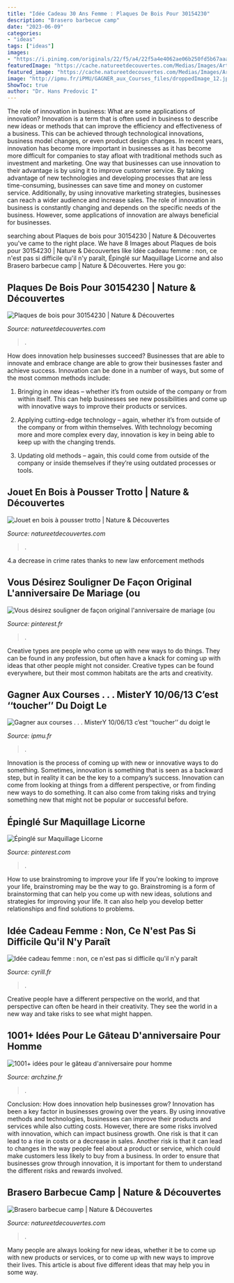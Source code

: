 ```yaml
---
title: "Idée Cadeau 30 Ans Femme : Plaques De Bois Pour 30154230"
description: "Brasero barbecue camp"
date: "2023-06-09"
categories:
- "ideas"
tags: ["ideas"]
images:
- "https://i.pinimg.com/originals/22/f5/a4/22f5a4e4062ae06b250fd5b67aaa552f.jpg"
featuredImage: "https://cache.natureetdecouvertes.com/Medias/Images/Articles/91048400/690"
featured_image: "https://cache.natureetdecouvertes.com/Medias/Images/Articles/91117480/690"
image: "http://ipmu.fr/iPMU/GAGNER_aux_Courses_files/droppedImage_12.jpg"
ShowToc: true
author: "Dr. Hans Predovic I"
---
```



The role of innovation in business: What are some applications of innovation?
Innovation is a term that is often used in business to describe new ideas or methods that can improve the efficiency and effectiveness of a business. This can be achieved through technological innovations, business model changes, or even product design changes. In recent years, innovation has become more important in businesses as it has become more difficult for companies to stay afloat with traditional methods such as investment and marketing. One way that businesses can use innovation to their advantage is by using it to improve customer service. By taking advantage of new technologies and developing processes that are less time-consuming, businesses can save time and money on customer service. Additionally, by using innovative marketing strategies, businesses can reach a wider audience and increase sales. The role of innovation in business is constantly changing and depends on the specific needs of the business. However, some applications of innovation are always beneficial for businesses.

	

		
searching about Plaques de bois pour 30154230 | Nature &amp; Découvertes you've came to the right place. We have 8 Images about Plaques de bois pour 30154230 | Nature &amp; Découvertes like Idée cadeau femme : non, ce n&#039;est pas si difficile qu&#039;il n&#039;y paraît, Épinglé sur Maquillage Licorne and also Brasero barbecue camp | Nature &amp; Découvertes. Here you go:
		
    
## Plaques De Bois Pour 30154230 | Nature &amp; Découvertes

<img loading=lazy src="https://cache.natureetdecouvertes.com/Medias/Images/Articles/30154570/690" onerror="this.onerror=null;this.src='https://tse3.mm.bing.net/th?id=OIP.5ZnqDQZXLCZM3dmCAftdCQHaHa&amp;pid=15.1';" alt="Plaques de bois pour 30154230 | Nature &amp; Découvertes">

_Source: natureetdecouvertes.com_

>. 

	

How does innovation help businesses succeed?
Businesses that are able to innovate and embrace change are able to grow their businesses faster and achieve success. Innovation can be done in a number of ways, but some of the most common methods include:
1. Bringing in new ideas – whether it’s from outside of the company or from within itself. This can help businesses see new possibilities and come up with innovative ways to improve their products or services.

2. Applying cutting-edge technology – again, whether it’s from outside of the company or from within themselves. With technology becoming more and more complex every day, innovation is key in being able to keep up with the changing trends.

3. Updating old methods – again, this could come from outside of the company or inside themselves if they’re using outdated processes or tools.

    
## Jouet En Bois à Pousser Trotto | Nature &amp; Découvertes

<img loading=lazy src="https://cache.natureetdecouvertes.com/Medias/Images/Articles/91117480/690" onerror="this.onerror=null;this.src='https://tse2.mm.bing.net/th?id=OIP.MrCPObLxs2LXOl3QIK_lJAHaHa&amp;pid=15.1';" alt="Jouet en bois à pousser trotto | Nature &amp; Découvertes">

_Source: natureetdecouvertes.com_

>. 

	

4.a decrease in crime rates thanks to new law enforcement methods

    
## Vous Désirez Souligner De Façon Original L&#039;anniversaire De Mariage (ou

<img loading=lazy src="https://i.pinimg.com/originals/22/f5/a4/22f5a4e4062ae06b250fd5b67aaa552f.jpg" onerror="this.onerror=null;this.src='https://tse2.mm.bing.net/th?id=OIP.kHd7UFdprmYJVglegrzT-gHaJ3&amp;pid=15.1';" alt="Vous désirez souligner de façon original l&#039;anniversaire de mariage (ou">

_Source: pinterest.fr_

>. 

	

Creative types are people who come up with new ways to do things. They can be found in any profession, but often have a knack for coming up with ideas that other people might not consider. Creative types can be found everywhere, but their most common habitats are the arts and creativity.

    
## Gagner Aux Courses . . . MisterY 10/06/13 C’est ‘‘toucher’’ Du Doigt Le

<img loading=lazy src="http://ipmu.fr/iPMU/GAGNER_aux_Courses_files/droppedImage_12.jpg" onerror="this.onerror=null;this.src='https://tse4.mm.bing.net/th?id=OIP.zuMQu2CR03XkLB1Tv4CVwwAAAA&amp;pid=15.1';" alt="Gagner aux courses . . . MisterY 10/06/13 c’est ‘‘toucher’’ du doigt le">

_Source: ipmu.fr_

>. 

	

Innovation is the process of coming up with new or innovative ways to do something. Sometimes, innovation is something that is seen as a backward step, but in reality it can be the key to a company’s success. Innovation can come from looking at things from a different perspective, or from finding new ways to do something. It can also come from taking risks and trying something new that might not be popular or successful before.

    
## Épinglé Sur Maquillage Licorne

<img loading=lazy src="https://i.pinimg.com/736x/07/92/cb/0792cbaa07ad932777f782a66f416b8b.jpg" onerror="this.onerror=null;this.src='https://tse2.mm.bing.net/th?id=OIP.vWXw-uE14O-NTC0zhXJfQgHaHZ&amp;pid=15.1';" alt="Épinglé sur Maquillage Licorne">

_Source: pinterest.com_

>. 

	

How to use brainstroming to improve your life
If you're looking to improve your life, brainstroming may be the way to go. Brainstroming is a form of brainstorming that can help you come up with new ideas, solutions and strategies for improving your life. It can also help you develop better relationships and find solutions to problems.

    
## Idée Cadeau Femme : Non, Ce N&#039;est Pas Si Difficile Qu&#039;il N&#039;y Paraît

<img loading=lazy src="https://www.cyrill.fr/wp-content/uploads/2016/03/Idee-cadeau-femme-1.png" onerror="this.onerror=null;this.src='https://tse2.mm.bing.net/th?id=OIP.7OCi2-nsxQyTNH-FFmpA5wHaHL&amp;pid=15.1';" alt="Idée cadeau femme : non, ce n&#039;est pas si difficile qu&#039;il n&#039;y paraît">

_Source: cyrill.fr_

>. 

	

Creative people have a different perspective on the world, and that perspective can often be heard in their creativity. They see the world in a new way and take risks to see what might happen.

    
## 1001+ Idées Pour Le Gâteau D&#039;anniversaire Pour Homme

<img loading=lazy src="https://archzine.fr/wp-content/uploads/2017/04/superbe-gateau-anniversaire-homme-30-ans-gateau-anni-cravate.jpg" onerror="this.onerror=null;this.src='https://tse2.mm.bing.net/th?id=OIP.-cAUFmqznhjhWez10UteeQHaJ3&amp;pid=15.1';" alt="1001+ idées pour le gâteau d&#039;anniversaire pour homme">

_Source: archzine.fr_

>. 

	

Conclusion: How does innovation help businesses grow?
Innovation has been a key factor in businesses growing over the years. By using innovative methods and technologies, businesses can improve their products and services while also cutting costs. However, there are some risks involved with innovation, which can impact business growth. One risk is that it can lead to a rise in costs or a decrease in sales. Another risk is that it can lead to changes in the way people feel about a product or service, which could make customers less likely to buy from a business. In order to ensure that businesses grow through innovation, it is important for them to understand the different risks and rewards involved.

    
## Brasero Barbecue Camp | Nature &amp; Découvertes

<img loading=lazy src="https://cache.natureetdecouvertes.com/Medias/Images/Articles/91048400/690" onerror="this.onerror=null;this.src='https://tse1.mm.bing.net/th?id=OIP.hB5ln1-Sk1cIziGl8c0LQgHaHa&amp;pid=15.1';" alt="Brasero barbecue camp | Nature &amp; Découvertes">

_Source: natureetdecouvertes.com_

>. 

	

Many people are always looking for new ideas, whether it be to come up with new products or services, or to come up with new ways to improve their lives. This article is about five different ideas that may help you in some way.

